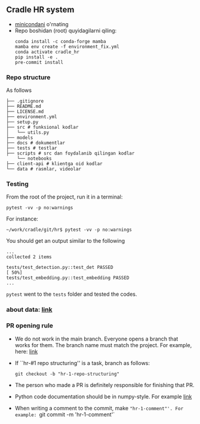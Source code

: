 ## Cradle HR system
- [minicondani](https://docs.conda.io/en/latest/miniconda.html) o'rnating
- Repo boshidan (root) quyidagilarni qiling:
    ```shell
    conda install -c conda-forge mamba
    mamba env create -f environment_fix.yml
    conda activate cradle_hr
    pip install -e .
    pre-commit install
    ```

### Repo structure
As follows

    ├── .gitignore
    ├── README.md
    ├── LICENSE.md
    ├── environment.yml
    ├── setup.py
    ├── src # funksional kodlar
    │   └── utils.py
    ├── models
    ├── docs # dokumentlar
    ├── tests # testlar
    ├── scripts # src dan foydalanib qilingan kodlar
        └── notebooks
    ├── client-api # klientga oid kodlar
    └── data # rasmlar, videolar

### Testing

From the root of the project, run it in a terminal:

```shell
pytest -vv -p no:warnings
```

For instance:

```shell
~/work/cradle/git/hr$ pytest -vv -p no:warnings
```

You should get an output similar to the following

```shell
...
collected 2 items

tests/test_detection.py::test_det PASSED                                                                                                                                                                                         [ 50%]
tests/test_embedding.py::test_embedding PASSED
...
```


`pytest` went to the `tests` folder and tested the codes.

### about data: [link](data/DATA.md)

### PR opening rule
- We do not work in the main branch. Everyone opens a branch that works for them.
The branch name must match the project.
For example, here: [link](https://github.com/orgs/cradle-uz/projects/2/views/1?layout=board)

- If ``hr-#1 repo structuring'' is a task, branch as follows:

   ```shell
   git checkout -b "hr-1-repo-structuring"
   ```
- The person who made a PR is definitely responsible for finishing that PR.
- Python code documentation should be in numpy-style. For example [link](https://python.plainenglish.io/how-to-write-numpy-style-docstrings-a092121403ba)
- When writing a comment to the commit, make `"hr-1-comment"'. For example: `git commit -m 'hr-1-comment'`
